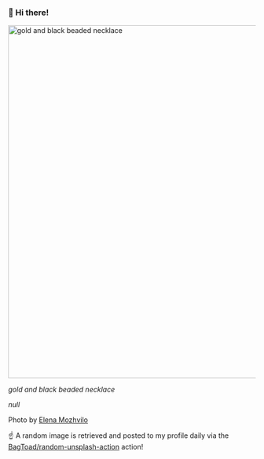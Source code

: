 ### 👋 Hi there!

<img width="720" src="https://images.unsplash.com/photo-1601045616457-a587336a68c7?crop=entropy&cs=tinysrgb&fit=max&fm=jpg&ixid=M3w1NTI0NDl8MHwxfHJhbmRvbXx8fHx8fHx8fDE3MDUxODU4ODN8&ixlib=rb-4.0.3&q=80&w=1080" alt="gold and black beaded necklace">

<em>gold and black beaded necklace</em>

<em>null</em>

Photo by [Elena Mozhvilo](https://mea2004.myportfolio.com)

☝️ A random image is retrieved and posted to my profile daily via the [BagToad/random-unsplash-action](https://github.com/BagToad/random-unsplash-action) action!
